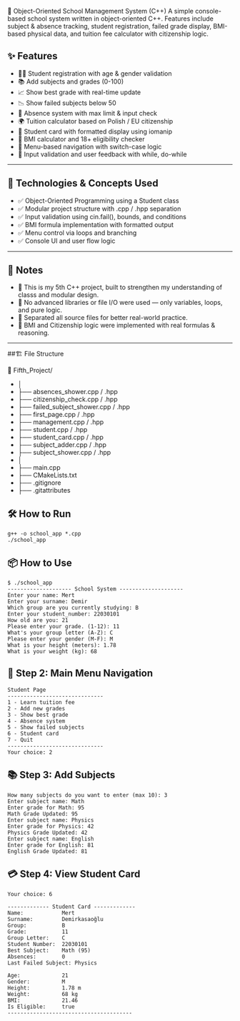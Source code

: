 🏫 Object-Oriented School Management System (C++)
A simple console-based school system written in object-oriented C++.
Features include subject & absence tracking, student registration, failed grade display, BMI-based physical data, and tuition fee calculator with citizenship logic.

## ✨ Features
- 🧑‍🎓 Student registration with age & gender validation
- 📚 Add subjects and grades (0-100)
- 📈 Show best grade with real-time update
- 📉 Show failed subjects below 50
- 📅 Absence system with max limit & input check
- 🌍 Tuition calculator based on Polish / EU citizenship
- 🪪 Student card with formatted display using iomanip
- 🧮 BMI calculator and 18+ eligibility checker
- 🔄 Menu-based navigation with switch-case logic
- 🔁 Input validation and user feedback with while, do-while
---
## 🧠 Technologies & Concepts Used
- ✅ Object-Oriented Programming using a Student class
- ✅ Modular project structure with .cpp / .hpp separation
- ✅ Input validation using cin.fail(), bounds, and conditions
- ✅ BMI formula implementation with formatted output
- ✅ Menu control via loops and branching
- ✅ Console UI and user flow logic
---
## 📝 Notes
- 📌 This is my 5th C++ project, built to strengthen my understanding of classs and modular design.
- 📌 No advanced libraries or file I/O were used — only variables, loops, and pure logic.
- 📌 Separated all source files for better real-world practice.
- 📌 BMI and Citizenship logic were implemented with real formulas & reasoning.
---
##🏗️ File Structure

📁 Fifth_Project/
- │
- ├── absences_shower.cpp / .hpp
- ├── citizenship_check.cpp / .hpp
- ├── failed_subject_shower.cpp / .hpp
- ├── first_page.cpp / .hpp
- ├── management.cpp / .hpp
- ├── student.cpp / .hpp
- ├── student_card.cpp / .hpp
- ├── subject_adder.cpp / .hpp
- ├── subject_shower.cpp / .hpp
- │
- ├── main.cpp
- ├── CMakeLists.txt
- ├── .gitignore
- ├── .gitattributes

## 🛠 How to Run
```
g++ -o school_app *.cpp
./school_app
```
## 📦 How to Use
```
$ ./school_app
-------------------- School System --------------------
Enter your name: Mert
Enter your surname: Demir
Which group are you currently studying: B
Enter your student_number: 22030101
How old are you: 21
Please enter your grade. (1-12): 11
What's your group letter (A-Z): C
Please enter your gender (M-F): M
What is your height (meters): 1.78
What is your weight (kg): 68
```
## 🧭 Step 2: Main Menu Navigation
```
Student Page
------------------------------
1 - Learn tuition fee
2 - Add new grades
3 - Show best grade
4 - Absence system
5 - Show failed subjects
6 - Student card
7 - Quit
------------------------------
Your choice: 2
```
## 📚 Step 3: Add Subjects
```
How many subjects do you want to enter (max 10): 3
Enter subject name: Math
Enter grade for Math: 95
Math Grade Updated: 95
Enter subject name: Physics
Enter grade for Physics: 42
Physics Grade Updated: 42
Enter subject name: English
Enter grade for English: 81
English Grade Updated: 81

```

## 💳 Step 4: View Student Card
```
Your choice: 6

------------- Student Card -------------
Name:            Mert
Surname:         Demirkasaoğlu
Group:           B
Grade:           11
Group Letter:    C
Student Number:  22030101
Best Subject:    Math (95)
Absences:        0
Last Failed Subject: Physics

Age:             21
Gender:          M
Height:          1.78 m
Weight:          68 kg
BMI:             21.46
Is Eligible:     true
---------------------------------------
```
